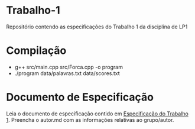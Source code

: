 # Trabalho-1
Repositório contendo as especificações do Trabalho 1 da disciplina de LP1

# Compilação
- g++ src/main.cpp src/Forca.cpp -o program
- ./program data/palavras.txt data/scores.txt

# Documento de Especificação

Leia o documento de especificação contido em [Especificação do Trabalho 1](https://docs.google.com/document/d/1aa51VNLQ_jpZaEuGkMz2KE8feAkE48-TENZ9eqn48nk/edit?usp=sharing). Preencha o autor.md com as informações relativas ao grupo/autor.

